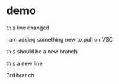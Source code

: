 # demo


this line changed

i am adding something new to pull on VSC


this should be a new branch

this a new line


3rd branch